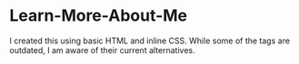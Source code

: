 # Learn-More-About-Me
I created this using basic HTML and inline CSS. While some of the tags are outdated, I am aware of their current alternatives.
